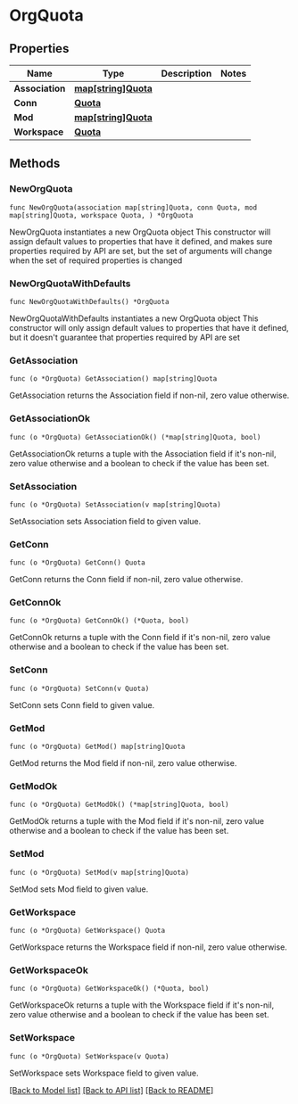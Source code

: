 # OrgQuota

## Properties

Name | Type | Description | Notes
------------ | ------------- | ------------- | -------------
**Association** | [**map[string]Quota**](Quota.md) |  | 
**Conn** | [**Quota**](Quota.md) |  | 
**Mod** | [**map[string]Quota**](Quota.md) |  | 
**Workspace** | [**Quota**](Quota.md) |  | 

## Methods

### NewOrgQuota

`func NewOrgQuota(association map[string]Quota, conn Quota, mod map[string]Quota, workspace Quota, ) *OrgQuota`

NewOrgQuota instantiates a new OrgQuota object
This constructor will assign default values to properties that have it defined,
and makes sure properties required by API are set, but the set of arguments
will change when the set of required properties is changed

### NewOrgQuotaWithDefaults

`func NewOrgQuotaWithDefaults() *OrgQuota`

NewOrgQuotaWithDefaults instantiates a new OrgQuota object
This constructor will only assign default values to properties that have it defined,
but it doesn't guarantee that properties required by API are set

### GetAssociation

`func (o *OrgQuota) GetAssociation() map[string]Quota`

GetAssociation returns the Association field if non-nil, zero value otherwise.

### GetAssociationOk

`func (o *OrgQuota) GetAssociationOk() (*map[string]Quota, bool)`

GetAssociationOk returns a tuple with the Association field if it's non-nil, zero value otherwise
and a boolean to check if the value has been set.

### SetAssociation

`func (o *OrgQuota) SetAssociation(v map[string]Quota)`

SetAssociation sets Association field to given value.


### GetConn

`func (o *OrgQuota) GetConn() Quota`

GetConn returns the Conn field if non-nil, zero value otherwise.

### GetConnOk

`func (o *OrgQuota) GetConnOk() (*Quota, bool)`

GetConnOk returns a tuple with the Conn field if it's non-nil, zero value otherwise
and a boolean to check if the value has been set.

### SetConn

`func (o *OrgQuota) SetConn(v Quota)`

SetConn sets Conn field to given value.


### GetMod

`func (o *OrgQuota) GetMod() map[string]Quota`

GetMod returns the Mod field if non-nil, zero value otherwise.

### GetModOk

`func (o *OrgQuota) GetModOk() (*map[string]Quota, bool)`

GetModOk returns a tuple with the Mod field if it's non-nil, zero value otherwise
and a boolean to check if the value has been set.

### SetMod

`func (o *OrgQuota) SetMod(v map[string]Quota)`

SetMod sets Mod field to given value.


### GetWorkspace

`func (o *OrgQuota) GetWorkspace() Quota`

GetWorkspace returns the Workspace field if non-nil, zero value otherwise.

### GetWorkspaceOk

`func (o *OrgQuota) GetWorkspaceOk() (*Quota, bool)`

GetWorkspaceOk returns a tuple with the Workspace field if it's non-nil, zero value otherwise
and a boolean to check if the value has been set.

### SetWorkspace

`func (o *OrgQuota) SetWorkspace(v Quota)`

SetWorkspace sets Workspace field to given value.



[[Back to Model list]](../README.md#documentation-for-models) [[Back to API list]](../README.md#documentation-for-api-endpoints) [[Back to README]](../README.md)


